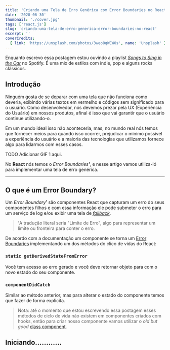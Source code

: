 ```yaml
---
title: 'Criando uma Tela de Erro Genérica com Error Boundaries no ReactJS'
date: '2020-06-30'
thumbnail: './cover.jpg'
tags: ['react.js']
slug: 'criando-uma-tela-de-erro-generica-error-boundaries-no-react'
excerpt: ''
coverCredits:
  { link: 'https://unsplash.com/photos/3weo8qWEWOs', name: 'Unsplash' }
---
```


<!-- TODO make section catch less attention from the user -->

Enquanto escrevo essa postagem estou ouvindo a playlist _[Songs to Sing in the Car](https://open.spotify.com/playlist/37i9dQZF1DWWMOmoXKqHTD?si=XnUMpT22SGeyTgzxT7rF3A)_ no Spotify. É uma mix de estilos com indie, pop e alguns rocks clássicos.

## Introdução

Ninguém gosta de se deparar com uma tela que não funciona como deveria, exibindo várias textos em vermelho e códigos sem significado para o usuário. Como desenvolvedor, nós devemos prezar pela UX (Experiência do Usuário) em nossos produtos, afinal é isso que vai garantir que o usuário continue utilizando-o.

Em um mundo ideal isso não aconteceria, mas, no mundo real nós temos que fornecer meios para quando isso ocorrer, prejudicar o mínimo possível a experiência do usuário e a maioria das tecnologias que utilizamos fornece algo para lidarmos com esses casos.

TODO Adicionar GIF 1 aqui.

No **React** nós temos o _Error Boundaries¹_, e nesse artigo vamos utiliza-ló para implementar uma tela de erro genérica.

---

## O que é um Error Boundary?

Um *Error Boundary*¹ são componentes React que capturam um erro do seus componentes filhos e com essa informação ele pode submeter o erro para um serviço de log e/ou exibir uma tela de _[fallback](https://pt.stackoverflow.com/questions/152503/o-que-significa-o-termo-fallback)_.

> ¹A tradução literal seria "Limite de Erro", algo para representar um limite ou fronteira para conter o erro.

De acordo com a documentação um componente se torna um [Error Boundaries](https://reactjs.org/docs/error-boundaries.html#introducing-error-boundaries) implementando um dos métodos do clico de vidas do React:

### `static getDerivedStateFromError`

Você tem acesso ao erro gerado e você deve retornar objeto para com o novo estado do seu componente.

### `componentDidCatch`

Similar ao método anterior, mas para alterar o estado do componente temos que fazer de forma explicita.

> Nota: até o momento que estou escrevendo essa postagem esses métodos de ciclo de vida não existem em componentes criados com hooks, então para criar nosso componente vamos utilizar o _old but good_ [class component](https://reactjs.org/docs/components-and-props.html#function-and-class-components).

## Iniciando............

<!-- `gist:oemersonpaiva/d585418a18db1581acd0e96ed9c0ce42#replace-html-with-component.js?highlights=4,13-24` -->
